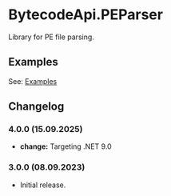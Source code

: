 # BytecodeApi.PEParser

Library for PE file parsing.

## Examples

See: [Examples](https://github.com/bytecode77/bytecode-api/blob/master/BytecodeApi.PEParser/README.md)

## Changelog

### 4.0.0 (15.09.2025)

* **change:** Targeting .NET 9.0

### 3.0.0 (08.09.2023)

* Initial release.